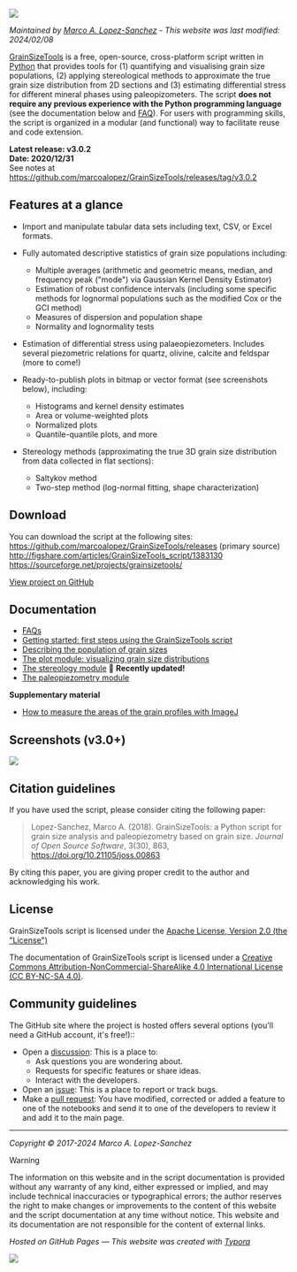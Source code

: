 ![](https://raw.githubusercontent.com/marcoalopez/GrainSizeTools/master/FIGURES/new_header.webp)

_Maintained by [Marco A. Lopez-Sanchez](https://marcoalopez.github.io/) - This website was last modified: 2024/02/08_

[GrainSizeTools](https://doi.org/10.21105/joss.00863) is a free, open-source, cross-platform script written in [Python](https://www.python.org/) that provides tools for (1) quantifying and visualising grain size populations, (2) applying stereological methods to approximate the true grain size distribution from 2D sections and (3) estimating differential stress for different mineral phases using paleopizometers. The script **does not require any previous experience with the Python programming language** (see the documentation below and [FAQ](https://github.com/marcoalopez/GrainSizeTools/blob/master/DOCS/FAQ.md)). For users with programming skills, the script is organized in a modular (and functional) way to facilitate reuse and code extension.

**Latest release: v3.0.2**  
**Date: 2020/12/31**  
See notes at https://github.com/marcoalopez/GrainSizeTools/releases/tag/v3.0.2


## Features at a glance

- Import and manipulate tabular data sets including text, CSV, or Excel formats.

- Fully automated descriptive statistics of grain size populations including:

  - Multiple averages (arithmetic and geometric means, median, and frequency peak ("mode") via Gaussian Kernel Density Estimator)
  - Estimation of robust confidence intervals (including some specific methods for lognormal populations such as the modified Cox or the GCI method)
  - Measures of dispersion and population shape
  - Normality and lognormality tests

- Estimation of differential stress using palaeopiezometers. Includes several piezometric relations for quartz, olivine, calcite and feldspar (more to come!)

- Ready-to-publish plots in bitmap or vector format (see screenshots below), including:

  - Histograms and kernel density estimates
  - Area or volume-weighted plots
  - Normalized plots
  - Quantile-quantile plots, and more

- Stereology methods (approximating the true 3D grain size distribution from data collected in flat sections):

  - Saltykov method
  - Two-step method (log-normal fitting, shape characterization)

## Download

You can download the script at the following sites:  
https://github.com/marcoalopez/GrainSizeTools/releases  (primary source)  
http://figshare.com/articles/GrainSizeTools_script/1383130  
https://sourceforge.net/projects/grainsizetools/

[View project on GitHub](https://github.com/marcoalopez/GrainSizeTools)

## Documentation

* [FAQs](https://github.com/marcoalopez/GrainSizeTools/blob/master/DOCS/FAQ.md)
* [Getting started: first steps using the GrainSizeTools script](https://github.com/marcoalopez/GrainSizeTools/blob/master/DOCS/_first_steps.md)
* [Describing the population of grain sizes](https://github.com/marcoalopez/GrainSizeTools/blob/master/DOCS/_describe.md)
* [The plot module: visualizing grain size distributions](https://github.com/marcoalopez/GrainSizeTools/blob/master/DOCS/_Plot_module.md)
* [The stereology module](https://github.com/marcoalopez/GrainSizeTools/blob/master/DOCS/stereology_module.md) 🚨 **Recently updated!**
* [The paleopiezometry module](https://github.com/marcoalopez/GrainSizeTools/blob/master/DOCS/_Paleopizometry.md)

**Supplementary material**

* [How to measure the areas of the grain profiles with ImageJ](https://github.com/marcoalopez/GrainSizeTools/blob/master/DOCS/imageJ_tutorial.md)

## Screenshots (v3.0+)

![](https://raw.githubusercontent.com/marcoalopez/GrainSizeTools/master/FIGURES/screenshots-01.webp)

## Citation guidelines

If you have used the script, please consider citing the following paper:

> Lopez-Sanchez, Marco A. (2018). GrainSizeTools: a Python script for grain size analysis and paleopiezometry based on grain size. *Journal of Open Source Software*, 3(30), 863, https://doi.org/10.21105/joss.00863

By citing this paper, you are giving proper credit to the author and acknowledging his work.

## License

GrainSizeTools script is licensed under the [Apache License, Version 2.0 (the "License")](http://www.apache.org/licenses/LICENSE-2.0)

The documentation of GrainSizeTools script is licensed under a [Creative Commons Attribution-NonCommercial-ShareAlike 4.0 International License (CC BY-NC-SA 4.0)](https://creativecommons.org/licenses/by-nc-sa/4.0/). 

## Community guidelines

The GitHub site where the project is hosted offers several options (you'll need a GitHub account, it's free!)::

- Open a [discussion](https://github.com/marcoalopez/GrainSizeTools/discussions): This is a place to:
  - Ask questions you are wondering about.
  - Requests for specific features or share ideas.
  - Interact with the developers.
- Open an [issue](https://github.com/marcoalopez/GrainSizeTools/issues): This is a place to report or track bugs.
- Make a [pull request](https://github.com/marcoalopez/GrainSizeTools/pulls): You have modified, corrected or added a feature to one of the notebooks and send it to one of the developers to review it and add it to the main page.

---
*Copyright © 2017-2024 Marco A. Lopez-Sanchez*  

> [!WARNING]
> The information on this website and in the script documentation is provided without any warranty of any kind, either expressed or implied, and may include technical inaccuracies or typographical errors; the author reserves the right to make changes or improvements to the content of this website and the script documentation at any time without notice. This website and its documentation are not responsible for the content of external links. 

*Hosted on GitHub Pages — This website was created with [Typora](https://typora.io/)*

![](https://raw.githubusercontent.com/marcoalopez/GrainSizeTools/master/FIGURES/footer.webp)